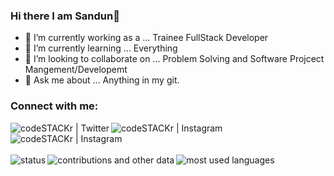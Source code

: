 ### Hi there I am Sandun👋

- 🔭 I’m currently working as a ... Trainee FullStack Developer
- 🌱 I’m currently learning ... Everything
- 👯 I’m looking to collaborate on ... Problem Solving and Software Projcect Mangement/Developemt
- 💬 Ask me about ... Anything in my git.


### Connect with me:
[<img align="left" alt="codeSTACKr | Twitter" src="https://img.shields.io/badge/Twitter-1DA1F2?style=for-the-badge&logo=twitter&logoColor=white" />][twitter]
[<img align="left" alt="codeSTACKr | Instagram" src="https://img.shields.io/badge/Instagram-E4405F?style=for-the-badge&logo=instagram&logoColor=white" />][instagram]
[<img align="left" alt="codeSTACKr | Instagram" src="https://img.shields.io/badge/LinkedIn-0077B5?style=for-the-badge&logo=linkedin&logoColor=white" />][linkedin]

<br />

[twitter]: https://twitter.com/sandun_l_
[instagram]: https://www.instagram.com/_sandun_lakshitha_/
[linkedin]: https://www.linkedin.com/in/sandun-lakshitha-6b7074175/

<br />
<br />

<div style="display:'flex';" >
  <div>
    <img align="left" alt="status" src="https://github-readme-stats.vercel.app/api?username=Sandun01" />
  </div>
  <div>
    <img align="left" alt="contributions and other data" src="https://github-readme-streak-stats.herokuapp.com/?user=Sandun01" />
  </div>
  <div>
    <img align="left" alt="most used languages" src="https://github-readme-stats.vercel.app/api/top-langs/?username=Sandun01" />
  </div>
</div>

<br />
<br />



